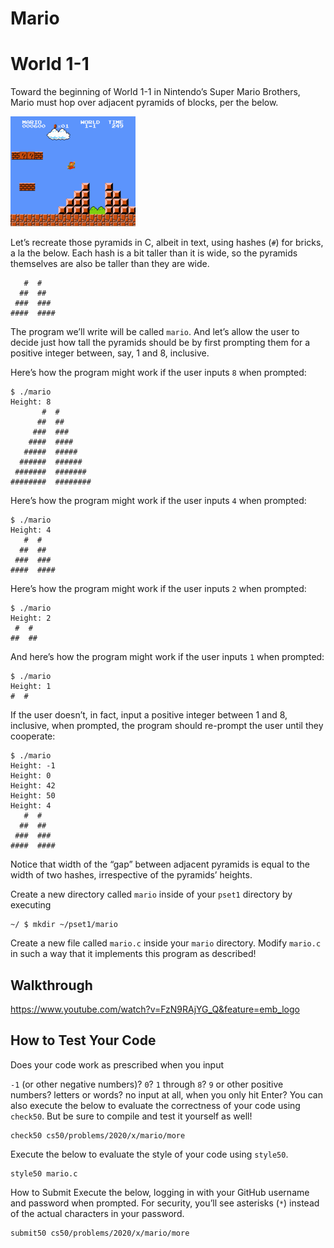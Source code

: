 # **Mario**
# World 1-1
Toward the beginning of World 1-1 in Nintendo’s Super Mario Brothers, Mario must hop over adjacent pyramids of blocks, per the below.

![pyramids](https://github.com/davidcheungo123/CS50-s-Introduction-to-Computer-Science/blob/main/pset1/mario/pyramids.png)

Let’s recreate those pyramids in C, albeit in text, using hashes (```#```) for bricks, a la the below. Each hash is a bit taller than it is wide, so the pyramids themselves are also be taller than they are wide.

```
   #  #
  ##  ##
 ###  ###
####  ####
```

The program we’ll write will be called ```mario```. And let’s allow the user to decide just how tall the pyramids should be by first prompting them for a positive integer between, say, 1 and 8, inclusive.

Here’s how the program might work if the user inputs ```8``` when prompted:

```
$ ./mario
Height: 8
       #  #
      ##  ##
     ###  ###
    ####  ####
   #####  #####
  ######  ######
 #######  #######
########  ########
```

Here’s how the program might work if the user inputs ```4``` when prompted:

```
$ ./mario
Height: 4
   #  #
  ##  ##
 ###  ###
####  ####
```

Here’s how the program might work if the user inputs ``2`` when prompted:

```
$ ./mario
Height: 2
 #  #
##  ##
```

And here’s how the program might work if the user inputs `1` when prompted:

```
$ ./mario
Height: 1
#  #
```

If the user doesn’t, in fact, input a positive integer between 1 and 8, inclusive, when prompted, the program should re-prompt the user until they cooperate:

```
$ ./mario
Height: -1
Height: 0
Height: 42
Height: 50
Height: 4
   #  #
  ##  ##
 ###  ###
####  ####
```

Notice that width of the “gap” between adjacent pyramids is equal to the width of two hashes, irrespective of the pyramids’ heights.

Create a new directory called ```mario``` inside of your ```pset1``` directory by executing

```
~/ $ mkdir ~/pset1/mario
```

Create a new file called ```mario.c``` inside your ```mario``` directory. Modify ```mario.c``` in such a way that it implements this program as described!

## Walkthrough

https://www.youtube.com/watch?v=FzN9RAjYG_Q&feature=emb_logo

## How to Test Your Code
Does your code work as prescribed when you input

```-1``` (or other negative numbers)?
```0```?
```1``` through ```8```?
```9``` or other positive numbers?
letters or words?
no input at all, when you only hit Enter?
You can also execute the below to evaluate the correctness of your code using ```check50```. But be sure to compile and test it yourself as well!

```
check50 cs50/problems/2020/x/mario/more
```

Execute the below to evaluate the style of your code using ```style50```.

```
style50 mario.c
```

How to Submit
Execute the below, logging in with your GitHub username and password when prompted. For security, you’ll see asterisks (```*```) instead of the actual characters in your password.

```
submit50 cs50/problems/2020/x/mario/more
```

